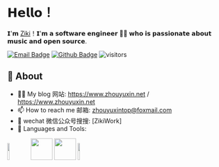 # 𝗛𝗲𝗹𝗹𝗼！

𝗜'𝗺 [Ziki](https://github.com/ZikiWork)！𝗜'𝗺 𝗮 𝘀𝗼𝗳𝘁𝘄𝗮𝗿𝗲 𝗲𝗻𝗴𝗶𝗻𝗲𝗲𝗿 👨‍💻 𝘄𝗵𝗼 𝗶𝘀 𝗽𝗮𝘀𝘀𝗶𝗼𝗻𝗮𝘁𝗲 𝗮𝗯𝗼𝘂𝘁 𝗺𝘂𝘀𝗶𝗰 𝗮𝗻𝗱 𝗼𝗽𝗲𝗻 𝘀𝗼𝘂𝗿𝗰𝗲.


[![Email Badge](https://img.shields.io/badge/-Email-c14438?style=flat-square&logo=Gmail&logoColor=white&link=mailto:zhouyuxintop@foxmail.com)](mailto:zhouyuxintop@Foxmail.com)
[![Github Badge](https://img.shields.io/badge/-Github-232323?style=flat-square&logo=Github&logoColor=white&link=https://github.com/ZikiWork)](https://github.com/ZikiWork)
![visitors](https://visitor-badge.laobi.icu/badge?page_id=zjwo)


## 🧐 About

- 👨‍💻 My blog 网站: https://www.zhouyuxin.net / https://www.zhouyuxin.net
- 📫 How to reach me 邮箱: zhouyuxintop@foxmail.com
- 👯 wechat 微信公众号搜搜: [ZikiWork]
- 🌱 Languages and Tools: 

<code><img width="10%" src="https://www.vectorlogo.zone/logos/java/java-ar21.svg"></code>
<code><a href="https://www.linux.org/" target="_blank"><img height="50" src="https://www.vectorlogo.zone/logos/linux/linux-ar21.svg"></a></code>
<code><a href="https://www.docker.com/" target="_blank"><img height="50" src="https://www.vectorlogo.zone/logos/docker/docker-official.svg"></a></code>
<code><img width="10%" src="https://www.vectorlogo.zone/logos/mysql/mysql-ar21.svg"></code>
